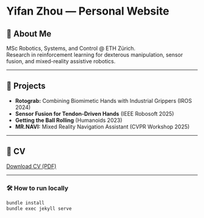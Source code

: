 
# Yifan Zhou — Personal Website


## 🧠 About Me
MSc Robotics, Systems, and Control @ ETH Zürich.  
Research in reinforcement learning for dexterous manipulation, sensor fusion, and mixed-reality assistive robotics.

---

## 🧩 Projects
- **Rotograb:** Combining Biomimetic Hands with Industrial Grippers (IROS 2024)
- **Sensor Fusion for Tendon-Driven Hands** (IEEE Robosoft 2025)
- **Getting the Ball Rolling** (Humanoids 2023)
- **MR.NAVI:** Mixed Reality Navigation Assistant (CVPR Workshop 2025)

---

## 📄 CV
[Download CV (PDF)](assets/cv/CV_ETHz_Yifan_Zhou.pdf)

---

### 🛠 How to run locally
```bash
bundle install
bundle exec jekyll serve

